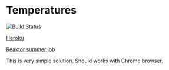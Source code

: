 # Temperatures

[![Build Status](https://travis-ci.org/minkamanki/Temperatures.svg?branch=master)](https://travis-ci.org/minkamanki/Temperatures)

[Heroku](https://weatherobs.herokuapp.com/)


[Reaktor summer job](https://github.com/reaktor/kesa-2018)

This is very simple solution. Should works with Chrome browser.
